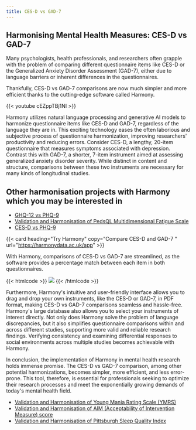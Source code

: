 ```yaml
---
title: CES-D vs GAD-7
---
```


## Harmonising Mental Health Measures: CES-D vs GAD-7

Many psychologists, health professionals, and researchers often grapple with the problem of comparing different questionnaire items like CES-D or the Generalized Anxiety Disorder Assessment (GAD-7), either due to language barriers or inherent differences in the questionnaires.

Thankfully, CES-D vs GAD-7 comparisons are now much simpler and more efficient thanks to the cutting-edge software called Harmony.

{{< youtube cEZppTBj1NI >}}

Harmony utilizes natural language processing and generative AI models to harmonize questionnaire items like CES-D and GAD-7, regardless of the language they are in. This exciting technology eases the often laborious and subjective process of questionnaire harmonization, improving researchers' productivity and reducing errors. Consider CES-D, a lengthy, 20-item questionnaire that measures symptoms associated with depression. Contrast this with GAD-7, a shorter, 7-item instrument aimed at assessing generalized anxiety disorder severity. While distinct in content and structure, comparisons between these two instruments are necessary for many kinds of longitudinal studies.

## Other harmonisation projects with Harmony which you may be interested in

* [GHQ-12 vs PHQ-9](/ghq-12-vs-phq-9)
* [Validation and Harmonisation of PedsQL Multidimensional Fatigue Scale](/harmonisation-validation/pedsql-multidimensional-fatigue-scale)
* [CES-D vs PHQ-9](/ces-d-vs-phq-9)


{{< card heading="Try Harmony" copy="Compare CES-D and GAD-7 " url="https://harmonydata.ac.uk/app" >}}



With Harmony, comparisons of CES-D vs GAD-7 are streamlined, as the software provides a percentage match between each item in both questionnaires.


{{< htmlcode >}}
<img src="/images/gad-7-scanned-min.webp" />
{{< /htmlcode >}}



Furthermore, Harmony's intuitive and user-friendly interface allows you to drag and drop your own instruments, like the CES-D or GAD-7, in PDF format, making CES-D vs GAD-7 comparisons seamless and hassle-free. Harmony's large database also allows you to select your instruments of interest directly. Not only does Harmony solve the problem of language discrepancies, but it also simplifies questionnaire comparisons within and across different studies, supporting more valid and reliable research findings. Verifying consistency and examining differential responses to social environments across multiple studies becomes achievable with Harmony.

In conclusion, the implementation of Harmony in mental health research holds immense promise. The CES-D vs GAD-7 comparison, among other potential harmonizations, becomes simpler, more efficient, and less error-prone. This tool, therefore, is essential for professionals seeking to optimize their research processes and meet the exponentially growing demands of today's mental health field.





* [Validation and Harmonisation of Young Mania Rating Scale (YMRS)](/harmonisation-validation/young-mania-rating-scale-ymrs)
* [Validation and Harmonisation of AIM (Acceptability of Intervention Measure) score](/harmonisation-validation/aim-acceptability-of-intervention-measure-score)
* [Validation and Harmonisation of Pittsburgh Sleep Quality Index](/harmonisation-validation/pittsburgh-sleep-quality-index)